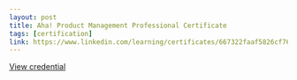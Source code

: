 ```yaml
---
layout: post
title: Aha! Product Management Professional Certificate
tags: [certification]
link: https://www.linkedin.com/learning/certificates/667322faaf5826cf76b93c587da91e4e252b9e52fa429488d0cac8348ac1f302
---
```


<a href="https://www.linkedin.com/learning/certificates/667322faaf5826cf76b93c587da91e4e252b9e52fa429488d0cac8348ac1f302" target="_blank">View credential</a>
